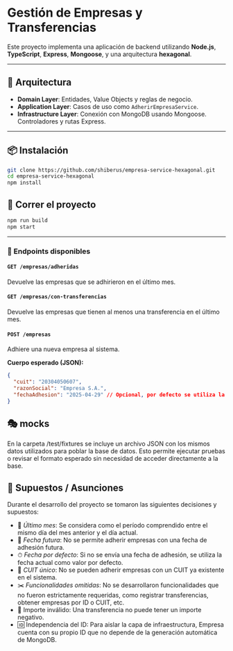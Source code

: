 # Gestión de Empresas y Transferencias

Este proyecto implementa una aplicación de backend utilizando **Node.js**, **TypeScript**, **Express**, **Mongoose**, y una arquitectura **hexagonal**.

---

## 🧱 Arquitectura

- **Domain Layer**: Entidades, Value Objects y reglas de negocio.
- **Application Layer**: Casos de uso como `AdherirEmpresaService`.
- **Infrastructure Layer**: Conexión con MongoDB usando Mongoose. Controladores y rutas Express.

---

## 📦 Instalación

```bash
git clone https://github.com/shiberus/empresa-service-hexagonal.git
cd empresa-service-hexagonal
npm install
```

## 🚀 Correr el proyecto

```bash
npm run build
npm start
```
---

### 📡 Endpoints disponibles

#### `GET /empresas/adheridas`
Devuelve las empresas que se adhirieron en el último mes.

#### `GET /empresas/con-transferencias`
Devuelve las empresas que tienen al menos una transferencia en el último mes.

#### `POST /empresas`
Adhiere una nueva empresa al sistema.

**Cuerpo esperado (JSON):**
```json
{
  "cuit": "20304050607",
  "razonSocial": "Empresa S.A.",
  "fechaAdhesion": "2025-04-29" // Opcional, por defecto se utiliza la fecha actual
}
```

## 🎭 mocks

En la carpeta /test/fixtures se incluye un archivo JSON con los mismos datos utilizados para poblar la base de datos. Esto permite ejecutar pruebas o revisar el formato esperado sin necesidad de acceder directamente a la base.

## 📌 Supuestos / Asunciones

Durante el desarrollo del proyecto se tomaron las siguientes decisiones y supuestos:

- 📅 *Último mes*: Se considera como el período comprendido entre el mismo día del mes anterior y el día actual.
- 🚫 *Fecha futura*: No se permite adherir empresas con una fecha de adhesión futura.
- ⏱ *Fecha por defecto*: Si no se envía una fecha de adhesión, se utiliza la fecha actual como valor por defecto.
- 🔁 *CUIT único*: No se pueden adherir empresas con un CUIT ya existente en el sistema.
- ✂️ *Funcionalidades omitidas*: No se desarrollaron funcionalidades que no fueron estrictamente requeridas, como registrar transferencias, obtener empresas por ID o CUIT, etc.
- 💸 Importe inválido: Una transferencia no puede tener un importe negativo.
- 🆔 Independencia del ID: Para aislar la capa de infraestructura, Empresa cuenta con su propio ID que no depende de la generación automática de MongoDB.